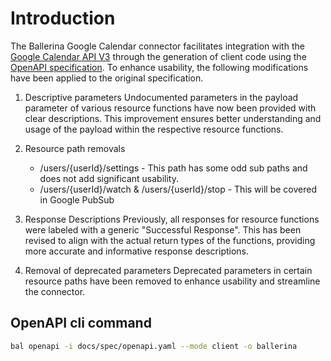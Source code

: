 # Introduction

The Ballerina Google Calendar connector facilitates integration with the [Google Calendar API V3](https://developers.google.com/calendar/api) through the generation of client code using the [OpenAPI specification](https://github.com/Nuvindu/module-ballerinax-googleapis.calendar/blob/main/docs/spec/openapi.yaml). To enhance usability, the following modifications have been applied to the original specification.

1. Descriptive parameters
Undocumented parameters in the payload parameter of various resource functions have now been provided with clear descriptions. This improvement ensures better understanding and usage of the payload within the respective resource functions.

2. Resource path removals
    * /users/{userId}/settings - This path has some odd sub paths and does not add significant usability.
    * /users/{userId}/watch & /users/{userId}/stop - This will be covered in Google PubSub

3. Response Descriptions
Previously, all responses for resource functions were labeled with a generic "Successful Response". This has been revised to align with the actual return types of the functions, providing more accurate and informative response descriptions.

4. Removal of deprecated parameters
Deprecated parameters in certain resource paths have been removed to enhance usability and streamline the connector.

## OpenAPI cli command

```bash
bal openapi -i docs/spec/openapi.yaml --mode client -o ballerina
```

